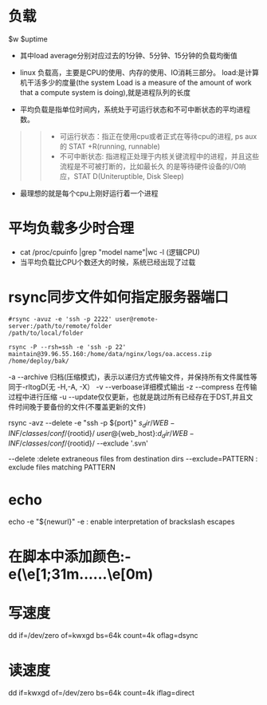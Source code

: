 # 负载
$w $uptime
* 其中load average分别对应过去的1分钟、5分钟、15分钟的负载均衡值
* linux 负载高，主要是CPU的使用、内存的使用、IO消耗三部分。
load:是计算机干活多少的度量(the system Load is a measure of the amount of work
that a compute system is doing),就是进程队列的长度

* 平均负载是指单位时间内，系统处于可运行状态和不可中断状态的平均进程数。
>> * 可运行状态：指正在使用cpu或者正式在等待cpu的进程, ps aux 的 STAT +R(running, runnable)
>> * 不可中断状态: 指进程正处理于内核关键流程中的进程，并且这些流程是不可被打断的，比如最长久
的是等待硬件设备的I/O响应，STAT D(Uniteruptible, Disk Sleep) 

* 最理想的就是每个cpu上刚好运行着一个进程
# 平均负载多少时合理
* cat /proc/cpuinfo |grep "model name"|wc -l (逻辑CPU)
* 当平均负载比CPU个数还大的时候，系统已经出现了过载


# rsync同步文件如何指定服务器端口
```
#rsync -avuz -e 'ssh -p 2222' user@remote-server:/path/to/remote/folder 
/path/to/local/folder

rsync -P --rsh=ssh -e 'ssh -p 22' maintain@39.96.55.160:/home/data/nginx/logs/oa.access.zip /home/deploy/bak/

```
-a --archive 归档(压缩模式)，表示以递归方式传输文件，并保持所有文件属性等同于-rltogD(无 -H,-A, -X）
-v --verboase详细模式输出
-z --compress 在传输过程中进行压缩
-u --update仅仅更新，也就是跳过所有已经存在于DST,并且文件时间晚于要备份的文件(不覆盖更新的文件)


rsync -avz --delete -e "ssh -p ${port}" ${s_dir}/WEB-INF/classes/conf/${rootid}/ ${user}@${web_host}:${d_dir}/WEB-INF/classes/conf/${rootid}/ --exclude '.svn'

--delete :delete extraneous files from destination dirs
--exclude=PATTERN : exclude files matching PATTERN


# echo
echo -e "${newurl}" 
-e : enable interpretation of  brackslash escapes

# 在脚本中添加颜色:-e(\e[1;31m......\e[0m)



# 写速度
dd if=/dev/zero of=kwxgd bs=64k count=4k oflag=dsync
# 读速度
dd if=kwxgd of=/dev/zero bs=64k count=4k iflag=direct






















